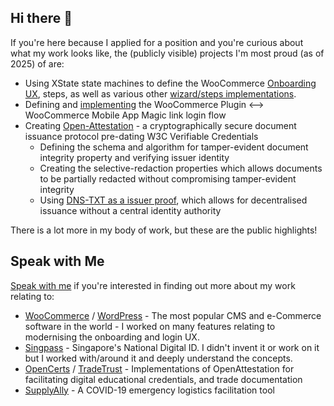 ## Hi there 👋

<!--
**rjchow/rjchow** is a ✨ _special_ ✨ repository because its `README.md` (this file) appears on your GitHub profile.

Here are some ideas to get you started:

- 🔭 I’m currently working on ...
- 🌱 I’m currently learning ...
- 👯 I’m looking to collaborate on ...
- 🤔 I’m looking for help with ...
- 💬 Ask me about ...
- 📫 How to reach me: ...
- 😄 Pronouns: ...
- ⚡ Fun fact: ...
-->


If you're here because I applied for a position and you're curious about what my work looks like, the (publicly visible) projects I'm most proud (as of 2025) of are:

- Using XState state machines to define the WooCommerce [Onboarding UX](https://github.com/woocommerce/woocommerce/blob/2cc45d649f7991751bac8538ce51dd9e1b3d7004/plugins/woocommerce/client/admin/docs/features/core-profiler.md?plain=1#L16-L26), steps, as well as various other [wizard/steps implementations](https://github.com/woocommerce/woocommerce/blob/2cc45d649f7991751bac8538ce51dd9e1b3d7004/plugins/woocommerce/client/admin/client/launch-your-store/hub/sidebar/xstate.tsx#L315-L537).
- Defining and [implementing](https://github.com/woocommerce/woocommerce/pull/34637) the WooCommerce Plugin <--> WooCommerce Mobile App Magic link login flow
- Creating [Open-Attestation](https://github.com/Open-Attestation/open-attestation) - a cryptographically secure document issuance protocol pre-dating W3C Verifiable Credentials
  - Defining the schema and algorithm for tamper-evident document integrity property and verifying issuer identity
  - Creating the selective-redaction properties which allows documents to be partially redacted without compromising tamper-evident integrity
  - Using [DNS-TXT as a issuer proof](https://notes.rjchow.com/posts/opencerts-decentralised-issuer-verification/index.md/), which allows for decentralised issuance without a central identity authority
  
There is a lot more in my body of work, but these are the public highlights! 

## Speak with Me

[Speak with me](mailto:lesson-runtime.23@icloud.com) if you're interested in finding out more about my work relating to:
  - [WooCommerce](https://github.com/woocommerce/woocommerce) / [WordPress](https://github.com/wordpress) - The most popular CMS and e-Commerce software in the world - I worked on many features relating to modernising the onboarding and login UX.
  - [Singpass](https://www.tech.gov.sg/products-and-services/for-citizens/digital-services/singpass/) - Singapore's National Digital ID. I didn't invent it or work on it but I worked with/around it and deeply understand the concepts.
  - [OpenCerts](https://github.com/Opencerts) / [TradeTrust](https://github.com/tradetrust) - Implementations of OpenAttestation for facilitating digital educational credentials, and trade documentation
  - [SupplyAlly](https://www.tech.gov.sg/media/technews/no-short-supply-of-good-ideas/) - A COVID-19 emergency logistics facilitation tool
    

